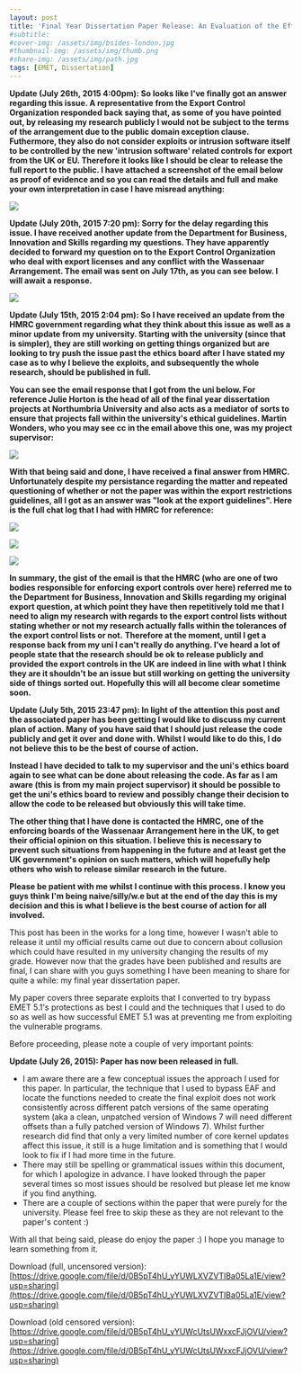 ```yaml
---
layout: post
title: 'Final Year Dissertation Paper Release: An Evaluation of the Effectiveness of EMET 5.1'
#subtitle: 
#cover-img: /assets/img/bsides-london.jpg
#thumbnail-img: /assets/img/thumb.png
#share-img: /assets/img/path.jpg
tags: [EMET, Dissertation]
---
```


**Update (July 26th, 2015 4:00pm): So looks like I've finally got an answer regarding this issue. A representative from the Export Control Organization responded back saying that, as some of you have pointed out, by releasing my research publicly I would not be subject to the terms of the arrangement due to the public domain exception clause. Futhermore, they also do not consider exploits or intrusion software itself to be controlled by the new 'intrusion software' related controls for export from the UK or EU. Therefore it looks like I should be clear to release the full report to the public. I have attached a screenshot of the email below as proof of evidence and so you can read the details and full and make your own interpretation in case I have misread anything:**


[![](https://3.bp.blogspot.com/--dyVSl055sY/VbT2-HmWuRI/AAAAAAAAAkc/Z5-xR2TDlcY/s0/2015-07-26%2B15_58_52-Wassenaar%2Band%2BExport%2BLicenses%2B-%2Btekwizz123%2540gmail.com%2B-%2BGmail.png)](https://3.bp.blogspot.com/--dyVSl055sY/VbT2-HmWuRI/AAAAAAAAAkc/Z5-xR2TDlcY/s0/2015-07-26%2B15_58_52-Wassenaar%2Band%2BExport%2BLicenses%2B-%2Btekwizz123%2540gmail.com%2B-%2BGmail.png)



**Update (July 20th, 2015 7:20 pm): Sorry for the delay regarding this issue. I have received another update from the Department for Business, Innovation and Skills regarding my questions. They have apparently decided to forward my question on to the Export Control Organization who deal with export licenses and any conflict with the Wassenaar Arrangement. The email was sent on July 17th, as you can see below. I will await a response.**


[![](https://2.bp.blogspot.com/-PiDzQwdDZvU/Va6QYPptQcI/AAAAAAAAAkI/HQlyaXtmeGA/s0/2015-07-21%2B19_32_28-Wassenaar%2Band%2BExport%2BLicenses%2B-%2Btekwizz123%2540gmail.com%2B-%2BGmail.png)](https://2.bp.blogspot.com/-PiDzQwdDZvU/Va6QYPptQcI/AAAAAAAAAkI/HQlyaXtmeGA/s0/2015-07-21%2B19_32_28-Wassenaar%2Band%2BExport%2BLicenses%2B-%2Btekwizz123%2540gmail.com%2B-%2BGmail.png)


**Update (July 15th, 2015 2:04 pm): So I have received an update from the HMRC government regarding what they think about this issue as well as a minor update from my university. Starting with the university (since that is simpler), they are still working on getting things organized but are looking to try push the issue past the ethics board after I have stated my case as to why I believe the exploits, and subsequently the whole research, should be published in full.**

**You can see the email response that I got from the uni below. For reference Julie Horton is the head of all of the final year dissertation projects at Northumbria University and also acts as a mediator of sorts to ensure that projects fall within the university's ethical guidelines. Martin Wonders, who you may see cc in the email above this one, was my project supervisor:**


[![](https://4.bp.blogspot.com/-7uERozM6jhs/VaZbeA3DLLI/AAAAAAAAAjU/AQm85RkpyR4/s0/2015-07-15%2B14_06_39-Ethics%2BArrangement%2Bfor%2BDissertation%2B-%2Btekwizz123%2540gmail.com%2B-%2BGmail.png)](https://4.bp.blogspot.com/-7uERozM6jhs/VaZbeA3DLLI/AAAAAAAAAjU/AQm85RkpyR4/s0/2015-07-15%2B14_06_39-Ethics%2BArrangement%2Bfor%2BDissertation%2B-%2Btekwizz123%2540gmail.com%2B-%2BGmail.png)


**With that being said and done, I have received a final answer from HMRC. Unfortunately despite my persistance regarding the matter and repeated questioning of whether or not the paper was within the export restrictions guidelines, all I got as an answer was "look at the export guidelines". Here is the full chat log that I had with HMRC for reference:**


[![](https://4.bp.blogspot.com/-9fGWooU1cIg/VaZd8k85QkI/AAAAAAAAAjg/EKi9fIA5ANQ/s0/2015-07-15%2B14_18_38-Wassenaar%2Band%2BExport%2BLicenses%2B-%2Btekwizz123%2540gmail.com%2B-%2BGmail.png)](https://4.bp.blogspot.com/-9fGWooU1cIg/VaZd8k85QkI/AAAAAAAAAjg/EKi9fIA5ANQ/s0/2015-07-15%2B14_18_38-Wassenaar%2Band%2BExport%2BLicenses%2B-%2Btekwizz123%2540gmail.com%2B-%2BGmail.png)



**[![](https://1.bp.blogspot.com/-8Zaxchr55T0/VaZd8ierzTI/AAAAAAAAAj0/GCDD4vZpQTY/s0/2015-07-15%2B14_19_03-Wassenaar%2Band%2BExport%2BLicenses%2B-%2Btekwizz123%2540gmail.com%2B-%2BGmail.png)](https://1.bp.blogspot.com/-8Zaxchr55T0/VaZd8ierzTI/AAAAAAAAAj0/GCDD4vZpQTY/s0/2015-07-15%2B14_19_03-Wassenaar%2Band%2BExport%2BLicenses%2B-%2Btekwizz123%2540gmail.com%2B-%2BGmail.png)**




[![](https://4.bp.blogspot.com/-EPlgJsM4yqQ/VaZd81geSBI/AAAAAAAAAjw/-pkxDeDpVBk/s0/2015-07-15%2B14_19_33-Wassenaar%2Band%2BExport%2BLicenses%2B-%2Btekwizz123%2540gmail.com%2B-%2BGmail.png)](https://4.bp.blogspot.com/-EPlgJsM4yqQ/VaZd81geSBI/AAAAAAAAAjw/-pkxDeDpVBk/s0/2015-07-15%2B14_19_33-Wassenaar%2Band%2BExport%2BLicenses%2B-%2Btekwizz123%2540gmail.com%2B-%2BGmail.png)


**In summary, the gist of the email is that the HMRC (who are one of two bodies responsible for enforcing export controls over here) referred me to the Department for Business, Innovation and Skills regarding my original export question, at which point they have then repetitively told me that I need to align my research with regards to the export control lists without stating whether or not my research actually falls within the tolerances of the export control lists or not.**
**Therefore at the moment, until I get a response back from my uni I can't really do anything. I've heard a lot of people state that the research should be ok to release publicly and provided the export controls in the UK are indeed in line with what I think they are it shouldn't be an issue but still working on getting the university side of things sorted out. Hopefully this will all become clear sometime soon.**

**Update (July 5th, 2015 23:47 pm): In light of the attention this post and the associated paper has been getting I would like to discuss my current plan of action. Many of you have said that I should just release the code publicly and get it over and done with. Whilst I would like to do this, I do not believe this to be the best of course of action.**

**Instead I have decided to talk to my supervisor and the uni's ethics board again to see what can be done about releasing the code. As far as I am aware (this is from my main project supervisor) it should be possible to get the uni's ethics board to review and possibly change their decision to allow the code to be released but obviously this will take time.**

**The other thing that I have done is contacted the HMRC, one of the enforcing boards of the Wassenaar Arrangement here in the UK, to get their official opinion on this situation. I believe this is necessary to prevent such situations from happening in the future and at least get the UK government's opinion on such matters, which will hopefully help others who wish to release similar research in the future.**

**Please be patient with me whilst I continue with this process. I know you guys think I'm being naive/silly/w.e but at the end of the day this is my decision and this is what I believe is the best course of action for all involved.**


This post has been in the works for a long time, however I wasn't able to release it until my official results came out due to concern about collusion which could have resulted in my university changing the results of my grade. However now that the grades have been published and results are final, I can share with you guys something I have been meaning to share for quite a while: my final year dissertation paper.

My paper covers three separate exploits that I converted to try bypass EMET 5.1's protections as best I could and the techniques that I used to do so as well as how successful EMET 5.1 was at preventing me from exploiting the vulnerable programs.

Before proceeding, please note a couple of very important points:

**Update (July 26, 2015): Paper has now been released in full.**

* I am aware there are a few conceptual issues the approach I used for this paper. In particular, the technique that I used to bypass EAF and locate the functions needed to create the final exploit does not work consistently across different patch versions of the same operating system (aka a clean, unpatched version of Windows 7 will need different offsets than a fully patched version of Windows 7). Whilst further research did find that only a very limited number of core kernel updates affect this issue, it still is a huge limitation and is something that I would look to fix if I had more time in the future.
* There may still be spelling or grammatical issues within this document, for which I apologize in advance. I have looked through the paper several times so most issues should be resolved but please let me know if you find anything.
* There are a couple of sections within the paper that were purely for the university. Please feel free to skip these as they are not relevant to the paper's content :)


With all that being said, please do enjoy the paper :) I hope you manage to learn something from it.

Download (full, uncensored version): [https://drive.google.com/file/d/0B5pT4hU_yYUWLXVZVTlBa05La1E/view?usp=sharing](https://drive.google.com/file/d/0B5pT4hU_yYUWLXVZVTlBa05La1E/view?usp=sharing)

Download (old censored version): [https://drive.google.com/file/d/0B5pT4hU_yYUWcUtsUWxxcFJjOVU/view?usp=sharing](https://drive.google.com/file/d/0B5pT4hU_yYUWcUtsUWxxcFJjOVU/view?usp=sharing)